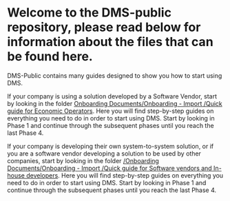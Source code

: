 # Welcome to the DMS-public repository, please read below for information about the files that can be found here.

DMS-Public contains many guides designed to show you how to start using DMS.

If your company is using a solution developed by a Software Vendor, start by looking in the folder [Onboarding Documents/Onboarding - Import
/Quick guide for Economic Operators](Onboarding%20Documents/Onboarding%20-%20Import/Quick%20guide%20for%20Economic%20Operators). Here you will find step-by-step guides on everything you need to do in order to start using DMS. Start by looking in Phase 1 and continue through the subsequent phases until you reach the last Phase 4.

If your company is developing their own system-to-system solution, or if you are a software vendor developing a solution to be used by other companies, start by looking in the folder [/Onboarding Documents/Onboarding - Import
/Quick guide for Software vendors and In-house developers](Onboarding%20Documents/Onboarding%20-%20Import/Quick%20guide%20for%20Software%20vendors%20and%20In-house%20developers). Here you will find step-by-step guides on everything you need to do in order to start using DMS. Start by looking in Phase 1 and continue through the subsequent phases until you reach the last Phase 4.





